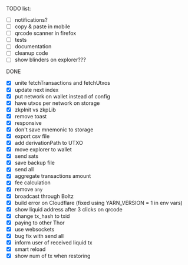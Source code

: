 TODO list:

- [ ] notifications?
- [ ] copy & paste in mobile
- [ ] qrcode scanner in firefox
- [ ] tests
- [ ] documentation
- [ ] cleanup code
- [ ] show blinders on explorer???

DONE

- [x] unite fetchTransactions and fetchUtxos
- [x] update next index
- [x] put network on wallet instead of config
- [x] have utxos per network on storage
- [x] zkpInit vs zkpLib
- [x] remove toast
- [x] responsive
- [x] don't save mnemonic to storage
- [x] export csv file
- [x] add derivationPath to UTXO
- [x] move explorer to wallet
- [x] send sats
- [x] save backup file
- [x] send all
- [x] aggregate transactions amount
- [x] fee calculation
- [x] remove `any`
- [x] broadcast through Boltz
- [x] build error on Cloudflare (fixed using YARN_VERSION = 1 in env vars)
- [x] show liquid address after 3 clicks on qrcode
- [x] change tx_hash to txid
- [x] paying to other Thor
- [x] use websockets
- [x] bug fix with send all
- [x] inform user of received liquid tx
- [x] smart reload
- [x] show num of tx when restoring
